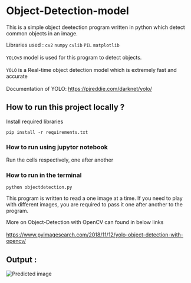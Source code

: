 # Object-Detection-model
This is a simple object deetection program written in python which detect common objects in an image.

Libraries used : `cv2` `numpy` `cvlib` `PIL` `matplotlib`<br><br>
`YOLOv3` model is used for this program to detect objects.<br><br>
`YOLO` is a Real-time object detection model which is extremely fast and accurate<br><br>
Documentation of YOLO: https://pjreddie.com/darknet/yolo/

## How to run this project locally ?

Install required libraries

```
pip install -r requirements.txt
```

### How to run using jupytor notebook
Run the cells respectively, one after another

### How to run in the terminal
```
python objectdetection.py
```

This program is written to read a one image at a time. If you need to play with different images, you are required to pass it one after another to the program.

More on Object-Detection with OpenCV can found in below links <br><br>
https://www.pyimagesearch.com/2018/11/12/yolo-object-detection-with-opencv/ 

## Output :
![Predicted image](https://github.com/lihini223/Object-Detection-model/blob/main/img/Object_detection.png)
